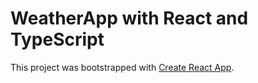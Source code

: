 # WeatherApp with React and TypeScript

This project was bootstrapped with [Create React App](https://github.com/facebook/create-react-app).
